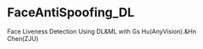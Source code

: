# FaceAntiSpoofing_DL
Face Liveness Detection Using DL&amp;ML with Gs Hu(AnyVision).&amp;Hn Chen(ZJU)
